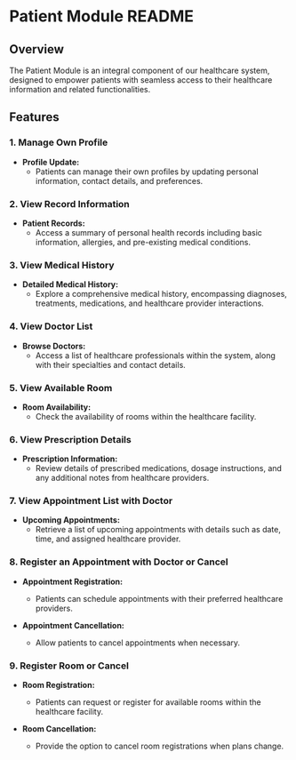 # Patient Module README

## Overview

The Patient Module is an integral component of our healthcare system, designed to empower patients with seamless access to their healthcare information and related functionalities.

## Features

### 1. Manage Own Profile

- **Profile Update:**
  - Patients can manage their own profiles by updating personal information, contact details, and preferences.

### 2. View Record Information

- **Patient Records:**
  - Access a summary of personal health records including basic information, allergies, and pre-existing medical conditions.

### 3. View Medical History

- **Detailed Medical History:**
  - Explore a comprehensive medical history, encompassing diagnoses, treatments, medications, and healthcare provider interactions.

### 4. View Doctor List

- **Browse Doctors:**
  - Access a list of healthcare professionals within the system, along with their specialties and contact details.

### 5. View Available Room

- **Room Availability:**
  - Check the availability of rooms within the healthcare facility.

### 6. View Prescription Details

- **Prescription Information:**
  - Review details of prescribed medications, dosage instructions, and any additional notes from healthcare providers.

### 7. View Appointment List with Doctor

- **Upcoming Appointments:**
  - Retrieve a list of upcoming appointments with details such as date, time, and assigned healthcare provider.

### 8. Register an Appointment with Doctor or Cancel

- **Appointment Registration:**
  - Patients can schedule appointments with their preferred healthcare providers.

- **Appointment Cancellation:**
  - Allow patients to cancel appointments when necessary.

### 9. Register Room or Cancel

- **Room Registration:**
  - Patients can request or register for available rooms within the healthcare facility.

- **Room Cancellation:**
  - Provide the option to cancel room registrations when plans change.
